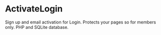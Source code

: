 # ActivateLogin
Sign up and email activation for Login. Protects your pages so for members only. PHP and SQLite database.
